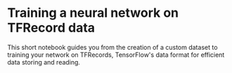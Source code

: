 # Training a neural network on TFRecord data

This short notebook guides you from the creation of a custom dataset to training your network on TFRecords, TensorFlow's data format for efficient data storing and reading.
